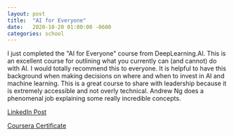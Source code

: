 ```yaml
---
layout: post
title:  "AI for Everyone"
date:   2020-10-20 01:00:00 -0600
categories: school
---
```


I just completed the "AI for Everyone" course from DeepLearning.AI. This is an excellent course for outlining what you currently can (and cannot) do with AI. I would totally recommend this to everyone. It is helpful to have this background when making decisions on where and when to invest in AI and machine learning. This is a great course to share with leadership because it is extremely accessible and not overly technical. Andrew Ng does a phenomenal job explaining some really incredible concepts.

[LinkedIn Post](https://www.linkedin.com/posts/aaronblythe_completion-certificate-for-ai-for-everyone-activity-6722991658331365376-Gr4o/)

[Coursera Certificate](https://www.coursera.org/account/accomplishments/verify/DTKJJWJLHGML)
